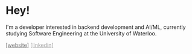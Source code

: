 <h1>Hey!</h1>
<p>
    I'm a developer interested in backend development and AI/ML, currently studying Software Engineering at the University of Waterloo.
</p>
<a href="https://siddhp.com" style="color: #737373;">[website]</a>
<a href="https://www.linkedin.com/in/siddh-p/" style="color: #a1a1a1;">[linkedin]</a>